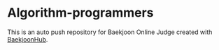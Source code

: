 # Algorithm-programmers
This is an auto push repository for Baekjoon Online Judge created with [BaekjoonHub](https://github.com/BaekjoonHub/BaekjoonHub).
